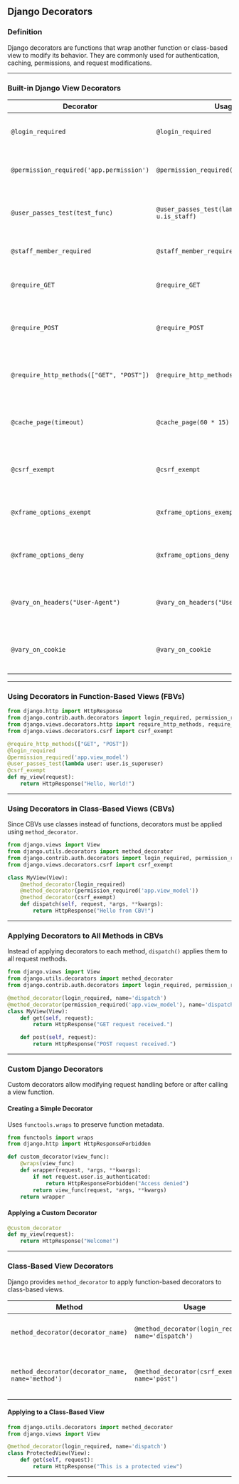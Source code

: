 ## **Django Decorators**  

### **Definition**  
Django decorators are functions that wrap another function or class-based view to modify its behavior. They are commonly used for authentication, caching, permissions, and request modifications.

---

### **Built-in Django View Decorators**  

| Decorator | Usage | Description |
|-----------|-------|-------------|
| `@login_required` | `@login_required` | Restricts access to authenticated users. |
| `@permission_required('app.permission')` | `@permission_required('app.view_model')` | Ensures the user has the specified permission. |
| `@user_passes_test(test_func)` | `@user_passes_test(lambda u: u.is_staff)` | Restricts access based on a custom test function. |
| `@staff_member_required` | `@staff_member_required` | Grants access only to staff users. |
| `@require_GET` | `@require_GET` | Ensures the view only handles GET requests. |
| `@require_POST` | `@require_POST` | Ensures the view only handles POST requests. |
| `@require_http_methods(["GET", "POST"])` | `@require_http_methods(["GET", "POST"])` | Restricts a view to specific HTTP methods. |
| `@cache_page(timeout)` | `@cache_page(60 * 15)` | Caches a view’s response for a specified duration. |
| `@csrf_exempt` | `@csrf_exempt` | Disables CSRF protection for a specific view. |
| `@xframe_options_exempt` | `@xframe_options_exempt` | Allows a view to be embedded in an iframe. |
| `@xframe_options_deny` | `@xframe_options_deny` | Prevents the view from being embedded in an iframe. |
| `@vary_on_headers("User-Agent")` | `@vary_on_headers("User-Agent")` | Modifies cache behavior based on headers. |
| `@vary_on_cookie` | `@vary_on_cookie` | Modifies cache behavior based on cookies. |

---

### **Using Decorators in Function-Based Views (FBVs)**  

```python
from django.http import HttpResponse
from django.contrib.auth.decorators import login_required, permission_required, user_passes_test
from django.views.decorators.http import require_http_methods, require_GET, require_POST
from django.views.decorators.csrf import csrf_exempt

@require_http_methods(["GET", "POST"])
@login_required
@permission_required('app.view_model')
@user_passes_test(lambda user: user.is_superuser)
@csrf_exempt
def my_view(request):
    return HttpResponse("Hello, World!")
```

---

### **Using Decorators in Class-Based Views (CBVs)**  

Since CBVs use classes instead of functions, decorators must be applied using `method_decorator`.  

```python
from django.views import View
from django.utils.decorators import method_decorator
from django.contrib.auth.decorators import login_required, permission_required
from django.views.decorators.csrf import csrf_exempt

class MyView(View):
    @method_decorator(login_required)
    @method_decorator(permission_required('app.view_model'))
    @method_decorator(csrf_exempt)
    def dispatch(self, request, *args, **kwargs):
        return HttpResponse("Hello from CBV!")
```

---

### **Applying Decorators to All Methods in CBVs**  

Instead of applying decorators to each method, `dispatch()` applies them to all request methods.

```python
from django.views import View
from django.utils.decorators import method_decorator
from django.contrib.auth.decorators import login_required, permission_required

@method_decorator(login_required, name='dispatch')
@method_decorator(permission_required('app.view_model'), name='dispatch')
class MyView(View):
    def get(self, request):
        return HttpResponse("GET request received.")

    def post(self, request):
        return HttpResponse("POST request received.")
```

---

### **Custom Django Decorators**  

Custom decorators allow modifying request handling before or after calling a view function.

#### **Creating a Simple Decorator**  
Uses `functools.wraps` to preserve function metadata.

```python
from functools import wraps
from django.http import HttpResponseForbidden

def custom_decorator(view_func):
    @wraps(view_func)
    def wrapper(request, *args, **kwargs):
        if not request.user.is_authenticated:
            return HttpResponseForbidden("Access denied")
        return view_func(request, *args, **kwargs)
    return wrapper
```

#### **Applying a Custom Decorator**  

```python
@custom_decorator
def my_view(request):
    return HttpResponse("Welcome!")
```

---

### **Class-Based View Decorators**  

Django provides `method_decorator` to apply function-based decorators to class-based views.

| Method | Usage | Description |
|--------|-------|-------------|
| `method_decorator(decorator_name)` | `@method_decorator(login_required, name='dispatch')` | Applies a decorator to a class-based view. |
| `method_decorator(decorator_name, name='method')` | `@method_decorator(csrf_exempt, name='post')` | Applies a decorator to a specific method. |

#### **Applying to a Class-Based View**  

```python
from django.utils.decorators import method_decorator
from django.views import View

@method_decorator(login_required, name='dispatch')
class ProtectedView(View):
    def get(self, request):
        return HttpResponse("This is a protected view")
```

---
